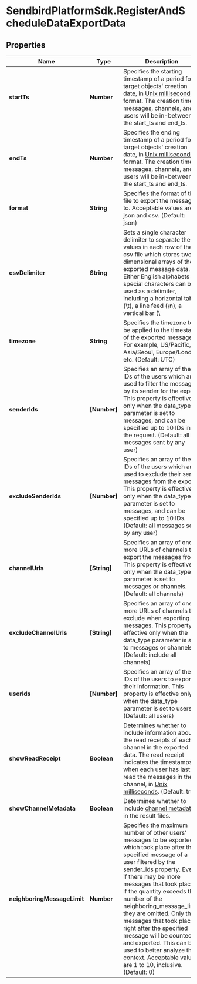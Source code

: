 # SendbirdPlatformSdk.RegisterAndScheduleDataExportData

## Properties

Name | Type | Description | Notes
------------ | ------------- | ------------- | -------------
**startTs** | **Number** | Specifies the starting timestamp of a period for target objects&#39; creation date, in [Unix milliseconds](/docs/chat/v3/platform-api/guides/miscellaneous#2-timestamps) format. The creation time of messages, channels, and users will be in-between the start_ts and end_ts. | 
**endTs** | **Number** | Specifies the ending timestamp of a period for target objects&#39; creation date, in [Unix milliseconds](/docs/chat/v3/platform-api/guides/miscellaneous#2-timestamps) format. The creation time of messages, channels, and users will be in-between the start_ts and end_ts. | 
**format** | **String** | Specifies the format of the file to export the messages to. Acceptable values are json and csv. (Default: json) | 
**csvDelimiter** | **String** | Sets a single character delimiter to separate the values in each row of the csv file which stores two-dimensional arrays of the exported message data. Either English alphabets or special characters can be used as a delimiter, including a horizontal tab (\\t), a line feed (\\n), a vertical bar (\\ | 
**timezone** | **String** | Specifies the timezone to be applied to the timestamp of the exported messages. For example, US/Pacific, Asia/Seoul, Europe/London, etc. (Default: UTC) | 
**senderIds** | **[Number]** | Specifies an array of the IDs of the users which are used to filter the messages by its sender for the export. This property is effective only when the data_type parameter is set to messages, and can be specified up to 10 IDs in the request. (Default: all messages sent by any user) | 
**excludeSenderIds** | **[Number]** | Specifies an array of the IDs of the users which are used to exclude their sent messages from the export. This property is effective only when the data_type parameter is set to messages, and can be specified up to 10 IDs. (Default: all messages sent by any user) | 
**channelUrls** | **[String]** | Specifies an array of one or more URLs of channels to export the messages from. This property is effective only when the data_type parameter is set to messages or channels. (Default: all channels) | 
**excludeChannelUrls** | **[String]** | Specifies an array of one or more URLs of channels to exclude when exporting the messages. This property is effective only when the data_type parameter is set to messages or channels. (Default: include all channels) | 
**userIds** | **[Number]** | Specifies an array of the IDs of the users to export their information. This property is effective only when the data_type parameter is set to users. (Default: all users) | 
**showReadReceipt** | **Boolean** | Determines whether to include information about the read receipts of each channel in the exported data. The read receipt indicates the timestamps of when each user has last read the messages in the channel, in [Unix milliseconds](/docs/chat/v3/platform-api/guides/miscellaneous#2-timestamps). (Default: true) | 
**showChannelMetadata** | **Boolean** | Determines whether to include [channel metadata](/docs/chat/v3/platform-api/guides/user-and-channel-metadata#2-view-a-channel-metadata) in the result files. | 
**neighboringMessageLimit** | **Number** | Specifies the maximum number of other users’ messages to be exported, which took place after the specified message of a user filtered by the sender_ids property. Even if there may be more messages that took place, if the quantity exceeds the number of the neighboring_message_limit, they are omitted. Only the messages that took place right after the specified message will be counted and exported. This can be used to better analyze the context. Acceptable values are 1 to 10, inclusive. (Default: 0) | 


